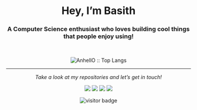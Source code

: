 <h1 align="center">Hey, I’m Basith</h1>
<h3 align="center">A Computer Science enthusiast who loves building cool things that people enjoy using!</h3>
</br>
<p align="center"><img src="[https://github-readme-stats.vercel.app/api/top-langs/?username=AnhellO&langs_count=10&theme=tokyonight&layout=compact](https://github-readme-stats.vercel.app/api/top-langs/?username=MuhammedBasith&langs_count=10&theme=tokyonight&layout=compact)" alt="AnhellO :: Top Langs" /></p>
<hr>
<p align="center">
  <i>Take a look at my repositories and let’s get in touch!</i>

<p align="center">
<a href= "https://medium.com/@muhammedbasith"><img src="https://img.icons8.com/material-outlined/27/000000/ball-point-pen.png"/></a>
<a href= "[https://www.linkedin.com/in/halffrost/](https://www.linkedin.com/in/muhammedbasith/)"><img src="https://img.icons8.com/material-outlined/30/000000/linkedin.png"/></a>
<a href= "https://twitter.com/MuhammedBasith_"><img src="https://img.icons8.com/material-outlined/30/000000/twitter.png"/></a>
<a href= "/"><img src="https://img.icons8.com/material-outlined/27/000000/geography.png"/></a>
</p>

<p  align="center">
<!--<img src="https://visitor-badge.glitch.me/badge?page_id=halfrost.halfrost" alt="visitor badge"/>-->
<img src="https://visitor-badge.laobi.icu/badge?page_id=MuhammedBasith" alt="visitor badge"/>       
</p>

</p>
